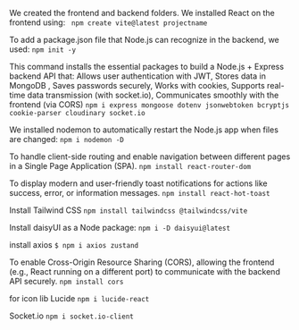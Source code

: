 We created the frontend and backend folders.
We installed React on the frontend using:
`` npm create vite@latest projectname``

To add a package.json file that Node.js can recognize in the backend, we used:
`` npm init -y ``

This command installs the essential packages to build a Node.js + Express backend API that:
Allows user authentication with JWT,
Stores data in MongoDB ,
Saves passwords securely,
Works with cookies,
Supports real-time data transmission (with socket.io),
Communicates smoothly with the frontend (via CORS)
`` npm i express mongoose dotenv jsonwebtoken bcryptjs cookie-parser cloudinary socket.io ``

We installed nodemon to automatically restart the Node.js app when files are changed:
`` npm i nodemon -D ``


To handle client-side routing and enable navigation between different pages in a Single Page Application (SPA).
`npm install react-router-dom`

To display modern and user-friendly toast notifications for actions like success, error, or information messages.
`npm install react-hot-toast`

Install Tailwind CSS
`npm install tailwindcss @tailwindcss/vite`

Install daisyUI as a Node package:
`npm i -D daisyui@latest`

install axios
`$ npm i axios zustand`

To enable Cross-Origin Resource Sharing (CORS), allowing the frontend (e.g., React running on a different port) to communicate with the backend API securely.
`npm install cors`

for icon lib Lucide
`npm i lucide-react`

Socket.io
`npm i socket.io-client`

